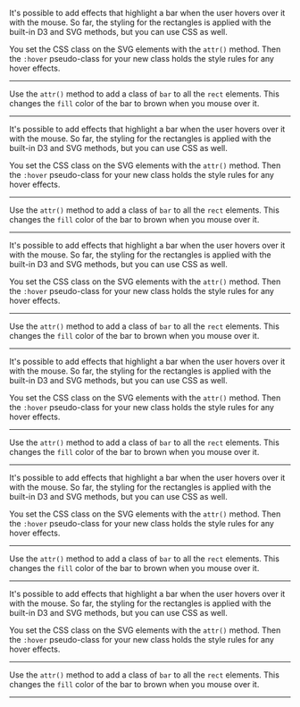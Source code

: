<div class="challenge-instructions data-visualization-with-d3"><div><section id="description">
<p>It's possible to add effects that highlight a bar when the user hovers over it with the mouse. So far, the styling for the rectangles is applied with the built-in D3 and SVG methods, but you can use CSS as well.</p>
<p>You set the CSS class on the SVG elements with the <code>attr()</code> method. Then the <code>:hover</code> pseudo-class for your new class holds the style rules for any hover effects.</p>
</section></div><hr/><div><section id="instructions">
<p>Use the <code>attr()</code> method to add a class of <code>bar</code> to all the <code>rect</code> elements. This changes the <code>fill</code> color of the bar to brown when you mouse over it.</p>
</section></div><hr/></div><div class="challenge-instructions data-visualization-with-d3"><div><section id="description">
<p>It's possible to add effects that highlight a bar when the user hovers over it with the mouse. So far, the styling for the rectangles is applied with the built-in D3 and SVG methods, but you can use CSS as well.</p>
<p>You set the CSS class on the SVG elements with the <code>attr()</code> method. Then the <code>:hover</code> pseudo-class for your new class holds the style rules for any hover effects.</p>
</section></div><hr/><div><section id="instructions">
<p>Use the <code>attr()</code> method to add a class of <code>bar</code> to all the <code>rect</code> elements. This changes the <code>fill</code> color of the bar to brown when you mouse over it.</p>
</section></div><hr/></div><div class="challenge-instructions data-visualization-with-d3"><div><section id="description">
<p>It's possible to add effects that highlight a bar when the user hovers over it with the mouse. So far, the styling for the rectangles is applied with the built-in D3 and SVG methods, but you can use CSS as well.</p>
<p>You set the CSS class on the SVG elements with the <code>attr()</code> method. Then the <code>:hover</code> pseudo-class for your new class holds the style rules for any hover effects.</p>
</section></div><hr/><div><section id="instructions">
<p>Use the <code>attr()</code> method to add a class of <code>bar</code> to all the <code>rect</code> elements. This changes the <code>fill</code> color of the bar to brown when you mouse over it.</p>
</section></div><hr/></div><div class="challenge-instructions data-visualization-with-d3"><div><section id="description">
<p>It's possible to add effects that highlight a bar when the user hovers over it with the mouse. So far, the styling for the rectangles is applied with the built-in D3 and SVG methods, but you can use CSS as well.</p>
<p>You set the CSS class on the SVG elements with the <code>attr()</code> method. Then the <code>:hover</code> pseudo-class for your new class holds the style rules for any hover effects.</p>
</section></div><hr/><div><section id="instructions">
<p>Use the <code>attr()</code> method to add a class of <code>bar</code> to all the <code>rect</code> elements. This changes the <code>fill</code> color of the bar to brown when you mouse over it.</p>
</section></div><hr/></div><div class="challenge-instructions data-visualization-with-d3"><div><section id="description">
<p>It's possible to add effects that highlight a bar when the user hovers over it with the mouse. So far, the styling for the rectangles is applied with the built-in D3 and SVG methods, but you can use CSS as well.</p>
<p>You set the CSS class on the SVG elements with the <code>attr()</code> method. Then the <code>:hover</code> pseudo-class for your new class holds the style rules for any hover effects.</p>
</section></div><hr/><div><section id="instructions">
<p>Use the <code>attr()</code> method to add a class of <code>bar</code> to all the <code>rect</code> elements. This changes the <code>fill</code> color of the bar to brown when you mouse over it.</p>
</section></div><hr/></div><div class="challenge-instructions data-visualization-with-d3"><div><section id="description">
<p>It's possible to add effects that highlight a bar when the user hovers over it with the mouse. So far, the styling for the rectangles is applied with the built-in D3 and SVG methods, but you can use CSS as well.</p>
<p>You set the CSS class on the SVG elements with the <code>attr()</code> method. Then the <code>:hover</code> pseudo-class for your new class holds the style rules for any hover effects.</p>
</section></div><hr/><div><section id="instructions">
<p>Use the <code>attr()</code> method to add a class of <code>bar</code> to all the <code>rect</code> elements. This changes the <code>fill</code> color of the bar to brown when you mouse over it.</p>
</section></div><hr/></div>